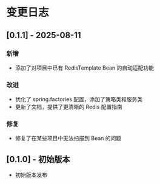 # 变更日志

## [0.1.1] - 2025-08-11

### 新增
- 添加了对项目中已有 RedisTemplate Bean 的自动适配功能

### 改进
- 优化了 spring.factories 配置，添加了策略类和服务类
- 更新了文档，提供了更清晰的 Redis 配置指南

### 修复
- 修复了在某些项目中无法扫描到 Bean 的问题

## [0.1.0] - 初始版本

- 初始版本发布

